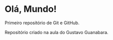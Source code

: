 # Olá, Mundo!
 Primeiro repositório de Git e GitHub.

Repositório criado na aula do Gustavo Guanabara.